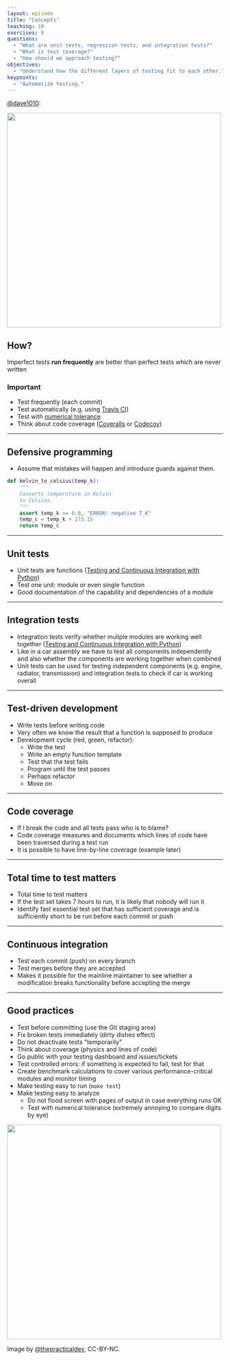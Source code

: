 ```yaml
---
layout: episode
title: "Concepts"
teaching: 10
exercises: 0
questions:
  - "What are unit tests, regression tests, and integration tests?"
  - "What is test coverage?"
  - "How should we approach testing?"
objectives:
  - "Understand how the different layers of testing fit to each other."
keypoints:
  - "Automatize testing."
---
```


[@dave1010](https://twitter.com/dave1010/status/613601365529657344):

<img src="{{ site.baseurl }}/img/unit-testing.jpg" style="width: 500px;"/>


## How?

Imperfect tests **run frequently** are better than perfect tests which are never written

### Important

- Test frequently (each commit)
- Test automatically (e.g. using [Travis CI](https://travis-ci.org))
- Test with [numerical tolerance](http://www.smbc-comics.com/comic/2013-06-05)
- Think about code coverage ([Coveralls](https://coveralls.io) or [Codecov](https://codecov.io))

---

## Defensive programming

- Assume that mistakes will happen and introduce guards against them.

```python
def kelvin_to_celsius(temp_k):
    """
    Converts temperature in Kelvin
    to Celsius.
    """
    assert temp_k >= 0.0, "ERROR: negative T_K"
    temp_c = temp_k + 273.15
    return temp_c
```

---

## Unit tests

- Unit tests are functions ([Testing and Continuous Integration with Python](http://katyhuff.github.io/python-testing/))
- Test one unit: module or even single function
- Good documentation of the capability and dependencies of a module

---

## Integration tests

- Integration tests verify whether muliple modules are working well together ([Testing and Continuous Integration with Python](http://katyhuff.github.io/python-testing/))
- Like in a car assembly we have to test all components independently and also whether the components are working together when combined
- Unit tests can be used for testing independent components (e.g. engine, radiator, transmission) and integration tests to check if car is working overall

---

## Test-driven development

- Write tests before writing code
- Very often we know the result that a function is supposed to produce
- Development cycle (red, green, refactor):
    - Write the test
    - Write an empty function template
    - Test that the test fails
    - Program until the test passes
    - Perhaps refactor
    - Move on

---

## Code coverage

- If I break the code and all tests pass who is to blame?
- Code coverage measures and documents which lines of code have been traversed during a test run
- It is possible to have line-by-line coverage (example later)

---

## Total time to test matters

- Total time to test matters
- If the test set takes 7 hours to run, it is likely that nobody will run it
- Identify fast essential test set that has sufficient coverage and is sufficiently
  short to be run before each commit or push

---

## Continuous integration

- Test each commit (push) on every branch
- Test merges before they are accepted
- Makes it possible for the mainline maintainer to see whether a modification
  breaks functionality before accepting the merge

---

## Good practices

- Test before committing (use the Git staging area)
- Fix broken tests immediately (dirty dishes effect)
- Do not deactivate tests "temporarily"
- Think about coverage (physics and lines of code)
- Go public with your testing dashboard and issues/tickets
- Test controlled errors: if something is expected to fail, test for that
- Create benchmark calculations to cover various performance-critical modules and monitor timing
- Make testing easy to run (`make test`)
- Make testing easy to analyze
    - Do not flood screen with pages of output in case everything runs OK
    - Test with numerical tolerance (extremely annoying to compare digits by eye)

<img src="{{ site.baseurl }}/img/commenting-out-tests.jpg" style="width: 500px;"/>

Image by [@thepracticaldev](https://github.com/thepracticaldev/orly-full-res), CC-BY-NC.
